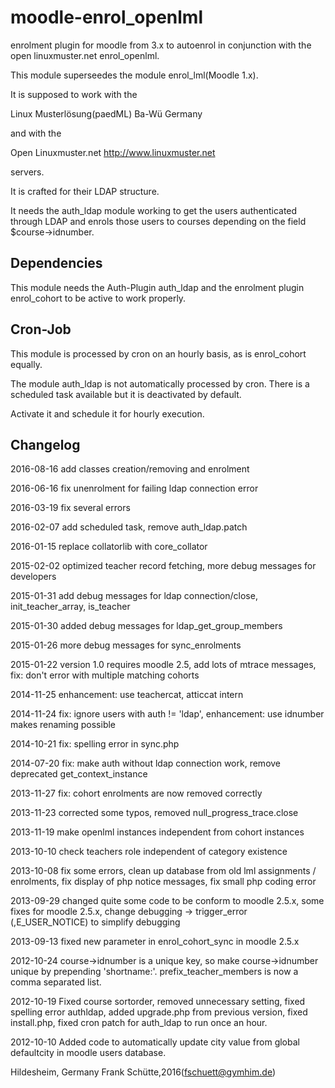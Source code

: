 moodle-enrol_openlml
====================

enrolment plugin for moodle from 3.x to autoenrol in
conjunction with the open linuxmuster.net enrol_openlml.

This module superseedes the module enrol_lml(Moodle 1.x).

It is supposed to work with the

Linux Musterlösung(paedML) Ba-Wü Germany

and with the

Open Linuxmuster.net http://www.linuxmuster.net

servers.

It is crafted for their LDAP structure.

It needs the auth_ldap module working to get the users authenticated
through LDAP and enrols those users to courses depending on the
field $course->idnumber.

Dependencies
------------
This module needs the Auth-Plugin auth_ldap and the enrolment plugin
enrol_cohort to be active to work properly.

Cron-Job
--------
This module is processed by cron on an hourly basis, as is enrol_cohort
equally.

The module auth_ldap is not automatically processed by cron.
There is a scheduled task available but it is deactivated by default.

Activate it and schedule it for hourly execution.

Changelog
---------
2016-08-16 add classes creation/removing and enrolment

2016-06-16 fix unenrolment for failing ldap connection error

2016-03-19 fix several errors

2016-02-07 add scheduled task, remove auth_ldap.patch

2016-01-15 replace collatorlib with core_collator

2015-02-02 optimized teacher record fetching, more debug messages for developers

2015-01-31 add debug messages for ldap connection/close, init_teacher_array, is_teacher

2015-01-30 added debug messages for ldap_get_group_members

2015-01-26 more debug messages for sync_enrolments

2015-01-22 version 1.0 requires moodle 2.5, add lots of mtrace messages, 
fix: don't error with multiple matching cohorts

2014-11-25 enhancement: use teachercat, atticcat intern

2014-11-24 fix: ignore users with auth != 'ldap', 
enhancement: use idnumber makes renaming possible

2014-10-21 fix: spelling error in sync.php

2014-07-20 fix: make auth without ldap connection work, 
remove deprecated get_context_instance

2013-11-27 fix: cohort enrolments are now removed correctly

2013-11-23 corrected some typos, removed null_progress_trace.close

2013-11-19 make openlml instances independent from cohort instances

2013-10-10 check teachers role independent of category existence

2013-10-08 fix some errors, clean up database from old lml assignments / enrolments, 
fix display of php notice messages, fix small php coding error

2013-09-29 changed quite some code to be conform to moodle 2.5.x, some fixes for moodle 2.5.x, 
change debugging -> trigger_error (,E_USER_NOTICE) to simplify debugging

2013-09-13 fixed new parameter in enrol_cohort_sync in moodle 2.5.x

2012-10-24 course->idnumber is a unique key, so make course->idnumber unique by prepending 'shortname:'.
prefix_teacher_members is now a comma separated list.

2012-10-19 Fixed course sortorder, removed unnecessary setting, fixed spelling error authldap,
added upgrade.php from previous version, fixed install.php,
fixed cron patch for auth_ldap to run once an hour.

2012-10-10 Added code to automatically update city value from global defaultcity
in moodle users database.

Hildesheim, Germany
Frank Schütte,2016(fschuett@gymhim.de)
